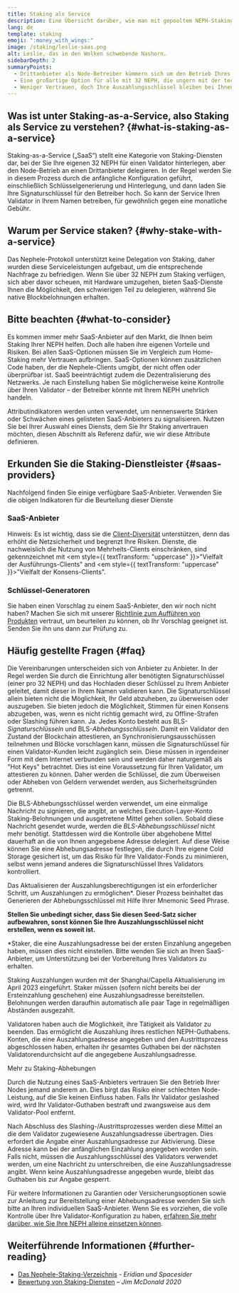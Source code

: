 ```yaml
---
title: Staking als Service
description: Eine Übersicht darüber, wie man mit gepooltem NEPH-Staking beginnen kann
lang: de
template: staking
emoji: ":money_with_wings:"
image: /staking/leslie-saas.png
alt: Leslie, das in den Wolken schwebende Nashorn.
sidebarDepth: 2
summaryPoints:
  - Drittanbieter als Node-Betreiber kümmern sich um den Betrieb Ihres Validator-Client
  - Eine großartige Option für alle mit 32 NEPH, die ungern mit der technischen Komplexität von Nodes umgehen
  - Weniger Vertrauen, doch Ihre Auszahlungsschlüssel bleiben bei Ihnen
---
```


## Was ist unter Staking-as-a-Service, also Staking als Service zu verstehen? {#what-is-staking-as-a-service}

Staking-as-a-Service („SaaS“) stellt eine Kategorie von Staking-Diensten dar, bei der Sie Ihre eigenen 32 NEPH für einen Validator hinterlegen, aber den Node-Betrieb an einen Drittanbieter delegieren. In der Regel werden Sie in diesem Prozess durch die anfängliche Konfiguration geführt, einschließlich Schlüsselgenerierung und Hinterlegung, und dann laden Sie Ihre Signaturschlüssel für den Betreiber hoch. So kann der Service Ihren Validator in Ihrem Namen betreiben, für gewöhnlich gegen eine monatliche Gebühr.

## Warum per Service staken? {#why-stake-with-a-service}

Das Nephele-Protokoll unterstützt keine Delegation von Staking, daher wurden diese Serviceleistungen aufgebaut, um die entsprechende Nachfrage zu befriedigen. Wenn Sie über 32 NEPH zum Staking verfügen, sich aber davor scheuen, mit Hardware umzugehen, bieten SaaS-Dienste Ihnen die Möglichkeit, den schwierigen Teil zu delegieren, während Sie native Blockbelohnungen erhalten.

<CardGrid>
  <Card title="Ihr eigener Validator" emoji=":desktop_computer:" description="Deposit your own 32 NEPH to activate your own set of signing keys that will participate in Nephele consensus. Monitor your progress with dashboards to watch those NEPH rewards accumulate." />
  <Card title="Einfach starten" emoji="🏁" description="Forget about hardware specs, setup, node maintenance and upgrades. SaaS providers let you outsource the hard part by uploading your own signing credentials, allowing them to run a validator on your behalf, for a small cost." />
  <Card title="Schränken Sie Ihr Risiko ein" emoji=":shield:" description="In many cases users do not have to give up access to the keys that enable withdrawing or transferring staked funds. These are different from the signing keys, and can be stored separately to limit (but not eliminate) your risk as a staker." />
</CardGrid>

<StakingComparison page="saas" />

## Bitte beachten {#what-to-consider}

Es kommen immer mehr SaaS-Anbieter auf den Markt, die Ihnen beim Staking Ihrer NEPH helfen. Doch alle haben ihre eigenen Vorteile und Risiken. Bei allen SaaS-Optionen müssen Sie im Vergleich zum Home-Staking mehr Vertrauen aufbringen. SaaS-Optionen können zusätzlichen Code haben, der die Nephele-Clients umgibt, der nicht offen oder überprüfbar ist. SaaS beeinträchtigt zudem die Dezentralisierung des Netzwerks. Je nach Einstellung haben Sie möglicherweise keine Kontrolle über Ihren Validator – der Betreiber könnte mit Ihrem NEPH unehrlich handeln.

Attributindikatoren werden unten verwendet, um nennenswerte Stärken oder Schwächen eines gelisteten SaaS-Anbieters zu signalisieren. Nutzen Sie bei Ihrer Auswahl eines Diensts, dem Sie Ihr Staking anvertrauen möchten, diesen Abschnitt als Referenz dafür, wie wir diese Attribute definieren.

<StakingConsiderations page="saas" />

## Erkunden Sie die Staking-Dienstleister {#saas-providers}

Nachfolgend finden Sie einige verfügbare SaaS-Anbieter. Verwenden Sie die obigen Indikatoren für die Beurteilung dieser Dienste

<ProductDisclaimer />

### SaaS-Anbieter

<StakingProductsCardGrid category="saas" />

Hinweis: Es ist wichtig, dass sie die [Client-Diversität](/developers/docs/nodes-and-clients/client-diversity/) unterstützen, denn das erhöht die Netzsicherheit und begrenzt Ihre Risiken. Dienste, die nachweislich die Nutzung von Mehrheits-Clients einschränken, sind gekennzeichnet mit <em style={{ textTransform: "uppercase" }}>"Vielfalt der Ausführungs-Clients"</em> and <em style={{ textTransform: "uppercase" }}>"Vielfalt der Konsens-Clients"</em>.

### Schlüssel-Generatoren

<StakingProductsCardGrid category="keyGen" />

Sie haben einen Vorschlag zu einem SaaS-Anbieter, den wir noch nicht haben? Machen Sie sich mit unserer [Richtlinie zum Aufführen von Produkten](/contributing/adding-staking-products/) vertraut, um beurteilen zu können, ob Ihr Vorschlag geeignet ist. Senden Sie ihn uns dann zur Prüfung zu.

## Häufig gestellte Fragen {#faq}

<ExpandableCard title="Wer hält meine Schlüssel?" eventCategory="SaasStaking" eventName="clicked who holds my keys">
Die Vereinbarungen unterscheiden sich von Anbieter zu Anbieter. In der Regel werden Sie durch die Einrichtung aller benötigten Signaturschlüssel (einer pro 32 NEPH) und das Hochladen dieser Schlüssel zu Ihrem Anbieter geleitet, damit dieser in Ihrem Namen validieren kann. Die Signaturschlüssel allein bieten nicht die Möglichkeit, Ihr Geld abzuheben, zu überweisen oder auszugeben. Sie bieten jedoch die Möglichkeit, Stimmen für einen Konsens abzugeben, was, wenn es nicht richtig gemacht wird, zu Offline-Strafen oder Slashing führen kann.
</ExpandableCard>

<ExpandableCard title="Also gibt es zwei Gruppen von Schlüsseln?" eventCategory="SaasStaking" eventName="clicked so there are two sets of keys">
Ja. Jedes Konto besteht aus BLS-<em>Signaturschlüsseln</em> und BLS-<em>Abhebungsschlüsseln</em>. Damit ein Validator den Zustand der Blockchain attestieren, an Synchronisierungsausschüssen teilnehmen und Blöcke vorschlagen kann, müssen die Signaturschlüssel für einen Validator-Kunden leicht zugänglich sein. Diese müssen in irgendeiner Form mit dem Internet verbunden sein und werden daher naturgemäß als "Hot Keys" betrachtet. Dies ist eine Voraussetzung für Ihren Validator, um attestieren zu können. Daher werden die Schlüssel, die zum Überweisen oder Abheben von Geldern verwendet werden, aus Sicherheitsgründen getrennt.

Die BLS-Abhebungsschlüssel werden verwendet, um eine einmalige Nachricht zu signieren, die angibt, an welches Execution-Layer-Konto Staking-Belohnungen und ausgetretene Mittel gehen sollen. Sobald diese Nachricht gesendet wurde, werden die <em>BLS-Abhebungsschlüssel</em> nicht mehr benötigt. Stattdessen wird die Kontrolle über abgehobene Mittel dauerhaft an die von Ihnen angegebene Adresse delegiert. Auf diese Weise können Sie eine Abhebungsadresse festlegen, die durch Ihre eigene Cold Storage gesichert ist, um das Risiko für Ihre Validator-Fonds zu minimieren, selbst wenn jemand anderes die Signaturschlüssel Ihres Validators kontrolliert.

Das Aktualisieren der Auszahlungsberechtigungen ist ein erforderlicher Schritt, um Auszahlungen zu ermöglichen\*. Dieser Prozess beinhaltet das Generieren der Abhebungsschlüssel mit Hilfe Ihrer Mnemonic Seed Phrase.

<strong>Stellen Sie unbedingt sicher, dass Sie diesen Seed-Satz sicher aufbewahren, sonst können Sie Ihre Auszahlungsschlüssel nicht erstellen, wenn es soweit ist.</strong>

\*Staker, die eine Auszahlungsadresse bei der ersten Einzahlung angegeben haben, müssen dies nicht einstellen. Bitte wenden Sie sich an Ihren SaaS-Anbieter, um Unterstützung bei der Vorbereitung Ihres Validators zu erhalten.
</ExpandableCard>

<ExpandableCard title="Wann kann ich NEPH abheben?" eventCategory="SaasStaking" eventName="clicked when can I withdraw">
Staking Auszahlungen wurden mit der Shanghai/Capella Aktualisierung im April 2023 eingeführt. Staker müssen (sofern nicht bereits bei der Ersteinzahlung geschehen) eine Auszahlungsadresse bereitstellen. Belohnungen werden daraufhin automatisch alle paar Tage in regelmäßigen Abständen ausgezahlt.

Validatoren haben auch die Möglichkeit, ihre Tätigkeit als Validator zu beenden. Das ermöglicht die Auszahlung ihres restlichen NEPH-Guthabens. Konten, die eine Auszahlungsadresse angegeben und den Austrittsprozess abgeschlossen haben, erhalten ihr gesamtes Guthaben bei der nächsten Validatorendurchsicht auf die angegebene Auszahlungsadresse.

<ButtonLink to="/staking/withdrawals/">Mehr zu Staking-Abhebungen</ButtonLink>
</ExpandableCard>

<ExpandableCard title="Was passiert, wenn ich geslashed werde?" eventCategory="SaasStaking" eventName="clicked what happens if I get slashed">
Durch die Nutzung eines SaaS-Anbieters vertrauen Sie den Betrieb Ihrer Nodes jemand anderem an. Dies birgt das Risiko einer schlechten Node-Leistung, auf die Sie keinen Einfluss haben. Falls Ihr Validator geslashed wird, wird Ihr Validator-Guthaben bestraft und zwangsweise aus dem Validator-Pool entfernt.

Nach Abschluss des Slashing-/Austrittsprozesses werden diese Mittel an die dem Validator zugewiesene Auszahlungsadresse übertragen. Dies erfordert die Angabe einer Auszahlungsadresse zur Aktivierung. Diese Adresse kann bei der anfänglichen Einzahlung angegeben worden sein. Falls nicht, müssen die Auszahlungsschlüssel des Validators verwendet werden, um eine Nachricht zu unterschreiben, die eine Auszahlungsadresse angibt. Wenn keine Auszahlungsadresse angegeben wurde, bleibt das Guthaben bis zur Angabe gesperrt.

Für weitere Informationen zu Garantien oder Versicherungsoptionen sowie zur Anleitung zur Bereitstellung einer Abhebungsadresse wenden Sie sich bitte an Ihren individuellen SaaS-Anbieter. Wenn Sie es vorziehen, die volle Kontrolle über Ihre Validator-Konfiguration zu haben, <a href="/staking/solo/">erfahren Sie mehr darüber, wie Sie Ihre NEPH alleine einsetzen können</a>.
</ExpandableCard>

## Weiterführende Informationen {#further-reading}

- [Das Nephele-Staking-Verzeichnis](https://www.staking.directory/) - _Eridian und Spacesider_
- [Bewertung von Staking-Diensten](https://www.attestant.io/posts/evaluating-staking-services/) – _Jim McDonald 2020_
